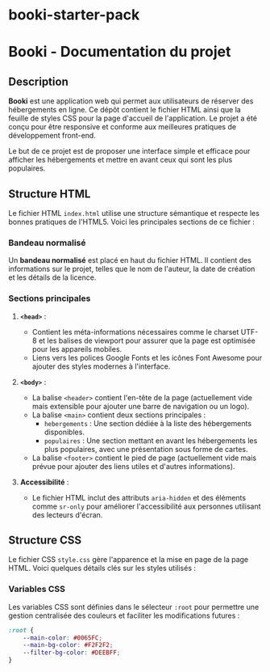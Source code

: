 # booki-starter-pack
<!-- 
    Projet : Booki
    Auteur : david kevin
    Date de création : 08/09/2024
    Dernière modification : 09/09/2024
    Version : 1.0
    Licence : MIT
    Description : Ce projet est une application web de réservation d'hébergements. Il contient la structure HTML et les styles CSS pour l'interface utilisateur responsive.
-->

# Booki - Documentation du projet

## Description

**Booki** est une application web qui permet aux utilisateurs de réserver des hébergements en ligne. Ce dépôt contient le fichier HTML ainsi que la feuille de styles CSS pour la page d'accueil de l'application. Le projet a été conçu pour être responsive et conforme aux meilleures pratiques de développement front-end.

Le but de ce projet est de proposer une interface simple et efficace pour afficher les hébergements et mettre en avant ceux qui sont les plus populaires.

## Structure HTML

Le fichier HTML `index.html` utilise une structure sémantique et respecte les bonnes pratiques de l'HTML5. Voici les principales sections de ce fichier :

### Bandeau normalisé

Un **bandeau normalisé** est placé en haut du fichier HTML. Il contient des informations sur le projet, telles que le nom de l'auteur, la date de création et les détails de la licence.

### Sections principales

1. **`<head>`** :
    - Contient les méta-informations nécessaires comme le charset UTF-8 et les balises de viewport pour assurer que la page est optimisée pour les appareils mobiles.
    - Liens vers les polices Google Fonts et les icônes Font Awesome pour ajouter des styles modernes à l'interface.

2. **`<body>`** :
    - La balise `<header>` contient l'en-tête de la page (actuellement vide mais extensible pour ajouter une barre de navigation ou un logo).
    - La balise `<main>` contient deux sections principales :
        - `hebergements` : Une section dédiée à la liste des hébergements disponibles.
        - `populaires` : Une section mettant en avant les hébergements les plus populaires, avec une présentation sous forme de cartes.
    - La balise `<footer>` contient le pied de page (actuellement vide mais prévue pour ajouter des liens utiles et d'autres informations).

3. **Accessibilité** :
    - Le fichier HTML inclut des attributs `aria-hidden` et des éléments comme `sr-only` pour améliorer l'accessibilité aux personnes utilisant des lecteurs d'écran.

## Structure CSS

Le fichier CSS `style.css` gère l'apparence et la mise en page de la page HTML. Voici quelques détails clés sur les styles utilisés :

### Variables CSS

Les variables CSS sont définies dans le sélecteur `:root` pour permettre une gestion centralisée des couleurs et faciliter les modifications futures :

```css
:root {
    --main-color: #0065FC;
    --main-bg-color: #F2F2F2;
    --filter-bg-color: #DEEBFF;
}
